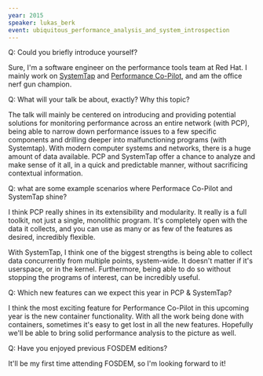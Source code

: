 ```yaml
---
year: 2015
speaker: lukas_berk 
event: ubiquitous_performance_analysis_and_system_introspection
---
```


Q: Could you briefly introduce yourself?

Sure, I'm a software engineer on the performance tools team at Red
     Hat.  I mainly work on [SystemTap](https://sourceware.org/systemtap/) and [Performance Co-Pilot](http://pcp.io/), and am the
     office nerf gun champion.
     
Q: What will your talk be about, exactly? Why this topic?

The talk will mainly be centered on introducing and
     providing potential solutions for monitoring performance across an
     entire network (with PCP), being able to narrow down performance issues to a
     few specific components and drilling deeper into malfunctioning programs
     (with Systemtap).  With modern computer systems and networks, there is a
     huge amount of data available.  PCP and SystemTap offer a chance to
     analyze and make sense of it all, in a quick and predictable manner,
     without sacrificing contextual information.
     
Q: what are some example scenarios where Performace Co-Pilot and
  SystemTap shine?

I think PCP really shines in its extensibility and modularity.  It
     really is a full toolkit, not just a single, monolithic program.  It's
     completely open with the data it collects, and you can use as many or as
     few of the features as desired, incredibly flexible.

With SystemTap, I think one of the biggest strengths is being able
     to collect data concurrently from multiple points, system-wide.  It
     doesn't matter if it's userspace, or in the kernel.  Furthermore,
     being able to do so without stopping the programs of interest, can
     be incredibly useful.

Q: Which new features can we expect this year in PCP & SystemTap?

I think the most exciting feature for Performance Co-Pilot in this
     upcoming year is the new container functionality.  With all the
     work being done with containers, sometimes it's easy to get lost in
     all the new features.  Hopefully we'll be able to bring solid
     performance analysis to the picture as well.
     
Q: Have you enjoyed previous FOSDEM editions?

It'll be my first time attending FOSDEM, so I'm looking forward to it!
